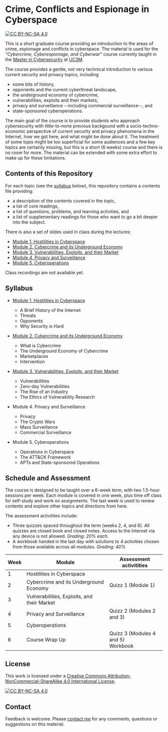 # Crime, Conflicts and Espionage in Cyberspace
[![CC BY-NC-SA 4.0][cc-by-nc-sa-shield]][cc-by-nc-sa]

This is a short graduate course providing an introduction to the areas of crime, espionage and conflicts in cyberspace. The material is used for the _"Cybercrime, Cyberespionage, and Cyberwar"_ course currently taught in the [Master in Cybersecurity](https://www.uc3m.es/master/cybersecurity) at [UC3M](https://www.uc3m.es/Home).

The course provides a gentle, not very technical introduction to various current security and privacy topics, including
* some bits of history,
* opponents and the current cyberthreat landscape,
* the underground economy of cybercrime,
* vulnerabilities, exploits and their markets,
* privacy and surveillance --including commercial surveillance--, and
* state-sponsored cyberoperations.

The main goal of the course is to provide students who approach cybersecurity with little-to-none previous backgound with a socio-techno-economic perspective of current security and privacy phenomena in the Internet, how we got here, and what might be done about it. The treatment of some topis might be too superficial for some audiences and a few key topics are certainly missing, but this is a short (6 weeks) course and there is no room for more. The material can be extended with some extra effort to make up for these limitations.


## Contents of this Repository

For each topic (see the [syllabus](https://github.com/0xjet/ccc#syllabus) below), this repository contains a contents file providing:
* a description of the contents covered in the topic,
* a list of core readings,
* a list of questions, problems, and learning activities, and
* a list of supplementary readings for those who want to go a bit deeper into the subject.

There is also a set of slides used in class during the lectures:
* [Module 1. Hostilities in Cyberspace]()
* [Module 2. Cybercrime and its Underground Economy]()
* [Module 3. Vulnerabilities, Exploits, and their Market](https://docs.google.com/presentation/d/10g3HtQ1Si9Qb7orqk2mH0rxStX1GsAZCqyAfkqGEZXg)
* [Module 4. Privacy and Surveillance]()
* [Module 5. Cyberoperations]()

Class recordings are not available yet.


## Syllabus

* [Module 1. Hostilities in Cyberspace](https://github.com/0xjet/ccc/blob/main/1_hostilities.md)
    * A Brief History of the Internet
    * Threats
    * Opponents
    * Why Security is Hard

* [Module 2. Cybercrime and its Underground Economy](https://github.com/0xjet/ccc/blob/main/2_cybercrime.md)
    * What is Cybercrime
    * The Underground Economy of Cybercrime
    * Marketplaces
    * Intervention

* [Module 3. Vulnerabilities, Exploits, and their Market](https://github.com/0xjet/ccc/blob/main/3_vulnerabilities.md)
    * Vulnerabilities
    * Zero-day Vulnerabilities
    * The Rise of an Industry
    * The Ethics of Vulnerability Research

* Module 4. Privacy and Surveillance
    * Privacy
    * The Crypto Wars
    * Mass Surveillance
    * Commercial Surveillance

* Module 5. Cyberoperations
    * Operations in Cyberspace
    * The ATT&CK Framework
    * APTs and State-sponsored Operations


## Schedule and Assessment

The course is designed to be taught over a 6-week term, with two 1.5-hour sessions per week. Each module is covered in one week, plus time off class for self-study and work on assignments. The last week is used to review contents and explore other topics and directions from here.

The assessment activitites include:
* Three quizzes spaced throughout the term (weeks 2, 4, and 6). All quizzes are closed book and closed notes. Access to the Internet via any device is not allowed. _Grading: 20% each_.
* A workbook handed in the last day with solutions to 4 activities chosen from those available across all modules. _Grading: 40%_

| Week | Module                                      | Assessment activitities                  |
| ---- | ------------------------------------------- | ---------------------------------------- | 
| 1    | Hostilities in Cyberspace                   |                                          |
| 2    | Cybercrime and its Underground Economy      | Quizz 1 (Module 1)                       |
| 3    | Vulnerabilities, Exploits, and their Market |                                          |
| 4    | Privacy and Surveillance                    | Quizz 2 (Modules 2 and 3)                |
| 5    | Cyberoperations                             |                                          |
| 6    | Course Wrap Up                              | Quizz 3 (Modules 4 and 5) <br/> Workbook |


## License

This work is licensed under a
[Creative Commons Attribution-NonCommercial-ShareAlike 4.0 International License][cc-by-nc-sa].

[![CC BY-NC-SA 4.0][cc-by-nc-sa-image]][cc-by-nc-sa]

[cc-by-nc-sa]: http://creativecommons.org/licenses/by-nc-sa/4.0/
[cc-by-nc-sa-image]: https://licensebuttons.net/l/by-nc-sa/4.0/88x31.png
[cc-by-nc-sa-shield]: https://img.shields.io/badge/License-CC%20BY--NC--SA%204.0-lightgrey.svg


## Contact

Feedback is welcome. Please [contact me](https://0xjet.github.io/) for any comments, questions or suggestions on this material.
